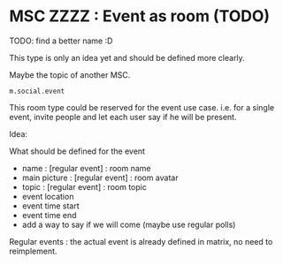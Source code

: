 # MSC ZZZZ : Event as room (TODO)

TODO: find a better name :D

This type is only an idea yet and should be defined more clearly.

Maybe the topic of another MSC.

```
m.social.event
```

This room type could be reserved for the event use case. i.e. for a
single event, invite people and let each user say if he will be present.

Idea:

What should be defined for the event
* name : [regular event] : room name 
* main picture : [regular event] : room avatar
* topic : [regular event] : room topic
* event location
* event time start
* event time end
* add a way to say if we will come (maybe use regular polls) 

Regular events : the actual event is already defined in matrix,
no need to reimplement.